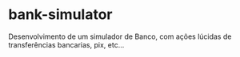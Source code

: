 # bank-simulator
Desenvolvimento de um simulador de Banco, com ações lúcidas de transferências bancarias, pix, etc...
